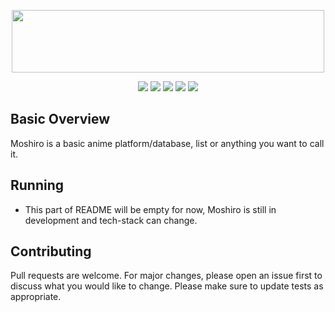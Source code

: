 <p align="center"><img style="width: 500px; height: 100px;" width=60% src="https://files.catbox.moe/h3fphf.png"></p>

<div style="margin-top=10px" align="center">
    <img src="https://img.shields.io/badge/Node.js-16.15.1-%23009933">
    <img src="https://img.shields.io/badge/dependencies-up%20to%20date-brightgreen.svg">
    <img src="https://img.shields.io/github/issues/Atsukoro1/simpleanilist.svg">
    <img src="https://img.shields.io/badge/contributions-welcome-orange.svg">
    <img src="https://img.shields.io/badge/license-MIT-blue.svg">
</div>

## Basic Overview
Moshiro is a basic anime platform/database, list or anything you want to call it. 

## Running
- This part of README will be empty for now, Moshiro is still in development and tech-stack can change.

## Contributing
Pull requests are welcome. For major changes, please open an issue first to discuss what you would like to change.
Please make sure to update tests as appropriate.
